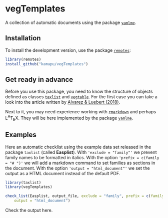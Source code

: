 
# vegTemplates

A collection of automatic documents using the package
[`yamlme`](https://github.com/kamapu/yamlme/).

## Installation

To install the development version, use the package
[`remotes`](https://remotes.r-lib.org/):

``` r
library(remotes)
install_github("kamapu/vegTemplates")
```

## Get ready in advance

Before you use this package, you need to know the structure of objects
defined as classes [`taxlist`](https://docs.ropensci.org/taxlist/) and
[`vegtable`](https://github.com/kamapu/vegtable/). For the first case
you can take a look into the article written by [Alvarez & Luebert
(2018)](https://doi.org/10.3897/bdj.6.e23635).

Next to it, you may need experience working with
[`rmarkdown`](https://rmarkdown.rstudio.com/) and perhaps
<span class="latex">L<sup>A</sup>T<sub>E</sub>X</span>. They will be
here implemented by the package
[`yamlme`](https://kamapu.github.io/rpkg/yamlme/).

## Examples

Here an automatic checklist using the example data set released in the
package `taxlist` (called **Easplist**). With `'exclude = "family"'` we
prevent family names to be formatted in italics. With the option
`'prefix = c(family = "# ")'` we will add a markdown command to set
families as sections in the document. With the option `'output =
"html_document"'` we set the output as a HTML document instead of the
default PDF.

``` r
library(taxlist)
library(vegTemplates)

check_list(Easplist, output_file, exclude = "family", prefix = c(family = "# "),
    output = "html_document")
```

Check the output here.
